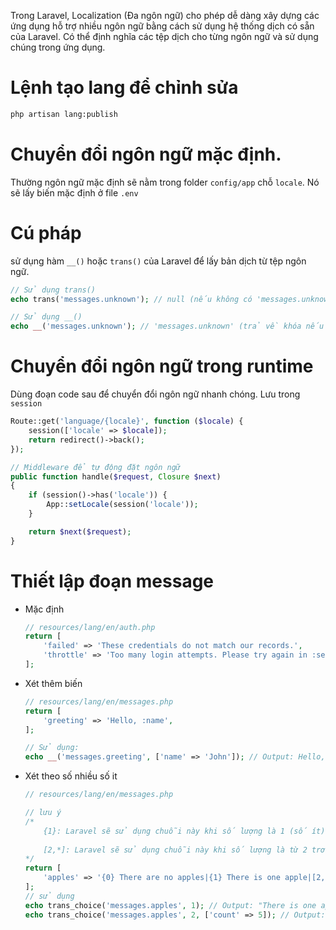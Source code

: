Trong Laravel, Localization (Đa ngôn ngữ) cho phép dễ dàng xây dựng các ứng dụng hỗ trợ nhiều ngôn ngữ bằng cách sử dụng hệ thống dịch có sẵn của Laravel. Có thể định nghĩa các tệp dịch cho từng ngôn ngữ và sử dụng chúng trong ứng dụng.

# Lệnh tạo lang để chỉnh sửa

```sh
php artisan lang:publish
```

# Chuyển đổi ngôn ngữ mặc định.

Thường ngôn ngữ mặc định sẽ nằm trong folder `config/app` chỗ `locale`. Nó sẽ lấy biến mặc định ở file `.env`

# Cú pháp

sử dụng hàm `__()` hoặc `trans()` của Laravel để lấy bản dịch từ tệp ngôn ngữ. 

```php
// Sử dụng trans()
echo trans('messages.unknown'); // null (nếu không có 'messages.unknown' trong tệp dịch)

// Sử dụng __()
echo __('messages.unknown'); // 'messages.unknown' (trả về khóa nếu không có bản dịch)
```

# Chuyển đổi ngôn ngữ trong runtime

Dùng đoạn code sau để chuyển đổi ngôn ngữ nhanh chóng. Lưu trong `session`

```php
Route::get('language/{locale}', function ($locale) {
    session(['locale' => $locale]);
    return redirect()->back();
});

// Middleware để tự động đặt ngôn ngữ
public function handle($request, Closure $next)
{
    if (session()->has('locale')) {
        App::setLocale(session('locale'));
    }

    return $next($request);
}

```

# Thiết lập đoạn message

- Mặc định

    ```php
    // resources/lang/en/auth.php
    return [
        'failed' => 'These credentials do not match our records.',
        'throttle' => 'Too many login attempts. Please try again in :seconds seconds.',
    ];
    ```

- Xét thêm biến

    ```php
    // resources/lang/en/messages.php
    return [
        'greeting' => 'Hello, :name',
    ];

    // Sử dụng:
    echo __('messages.greeting', ['name' => 'John']); // Output: Hello, John
    ```

- Xét theo số nhiều số it

    ```php
    // resources/lang/en/messages.php

    // lưu ý 
    /*
        {1}: Laravel sẽ sử dụng chuỗi này khi số lượng là 1 (số ít).
        
        [2,*]: Laravel sẽ sử dụng chuỗi này khi số lượng là từ 2 trở lên (số nhiều). Dấu * đại diện cho tất cả các số lớn hơn hoặc bằng 2.
    */
    return [
        'apples' => '{0} There are no apples|{1} There is one apple|[2,*] There are :count apples',
    ];
    // sử dụng
    echo trans_choice('messages.apples', 1); // Output: "There is one apple"
    echo trans_choice('messages.apples', 2, ['count' => 5]); // Output: "There are 5 apples"

    ```